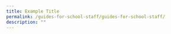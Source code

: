 ```yaml
---
title: Example Title
permalink: /guides-for-school-staff/guides-for-school-staff/
description: ""
---
```


